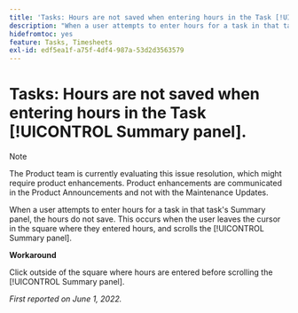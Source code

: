 ```yaml
---
title: 'Tasks: Hours are not saved when entering hours in the Task [!UICONTROL Summary panel]'
description: "When a user attempts to enter hours for a task in that task's Summary panel, the hours do not save. This occurs when the user leaves the cursor in the square where they entered hours, and scrolls the [!UICONTROL Summary panel].   "
hidefromtoc: yes
feature: Tasks, Timesheets
exl-id: edf5ea1f-a75f-4df4-987a-53d2d3563579
---
```

# Tasks: Hours are not saved when entering hours in the Task [!UICONTROL Summary panel].

<!--Converted to story-->

>[!NOTE]
>
>The Product team is currently evaluating this issue resolution, which might require product enhancements. Product enhancements are communicated in the Product Announcements and not with the Maintenance Updates.

When a user attempts to enter hours for a task in that task's Summary panel, the hours do not save. This occurs when the user leaves the cursor in the square where they entered hours, and scrolls the [!UICONTROL Summary panel]. 

**Workaround**

Click outside of the square where hours are entered before scrolling the [!UICONTROL Summary panel].

_First reported on June 1, 2022._
